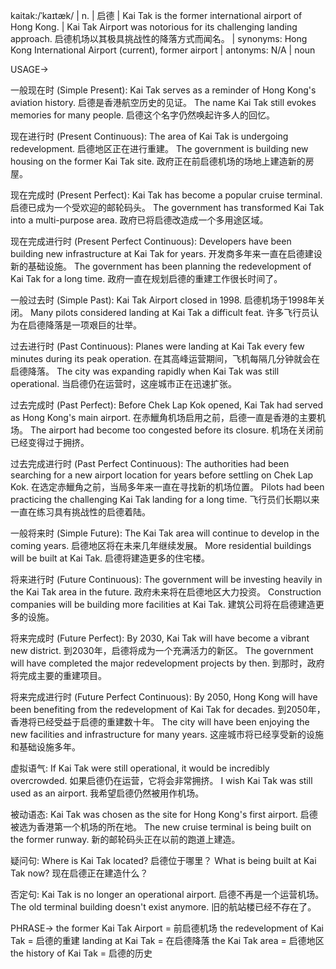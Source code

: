 kaitak:/ˈkaɪtæk/ | n. | 启德 | Kai Tak is the former international airport of Hong Kong. |  Kai Tak Airport was notorious for its challenging landing approach. 启德机场以其极具挑战性的降落方式而闻名。 | synonyms: Hong Kong International Airport (current), former airport | antonyms: N/A | noun

USAGE->

一般现在时 (Simple Present):
Kai Tak serves as a reminder of Hong Kong's aviation history. 启德是香港航空历史的见证。
The name Kai Tak still evokes memories for many people. 启德这个名字仍然唤起许多人的回忆。

现在进行时 (Present Continuous):
The area of Kai Tak is undergoing redevelopment. 启德地区正在进行重建。
The government is building new housing on the former Kai Tak site. 政府正在前启德机场的场地上建造新的房屋。

现在完成时 (Present Perfect):
Kai Tak has become a popular cruise terminal. 启德已成为一个受欢迎的邮轮码头。
The government has transformed Kai Tak into a multi-purpose area. 政府已将启德改造成一个多用途区域。

现在完成进行时 (Present Perfect Continuous):
Developers have been building new infrastructure at Kai Tak for years.  开发商多年来一直在启德建设新的基础设施。
The government has been planning the redevelopment of Kai Tak for a long time. 政府一直在规划启德的重建工作很长时间了。

一般过去时 (Simple Past):
Kai Tak Airport closed in 1998. 启德机场于1998年关闭。
Many pilots considered landing at Kai Tak a difficult feat. 许多飞行员认为在启德降落是一项艰巨的壮举。

过去进行时 (Past Continuous):
Planes were landing at Kai Tak every few minutes during its peak operation.  在其高峰运营期间，飞机每隔几分钟就会在启德降落。
The city was expanding rapidly when Kai Tak was still operational. 当启德仍在运营时，这座城市正在迅速扩张。


过去完成时 (Past Perfect):
Before Chek Lap Kok opened, Kai Tak had served as Hong Kong's main airport. 在赤鱲角机场启用之前，启德一直是香港的主要机场。
The airport had become too congested before its closure. 机场在关闭前已经变得过于拥挤。

过去完成进行时 (Past Perfect Continuous):
The authorities had been searching for a new airport location for years before settling on Chek Lap Kok. 在选定赤鱲角之前，当局多年来一直在寻找新的机场位置。
Pilots had been practicing the challenging Kai Tak landing for a long time. 飞行员们长期以来一直在练习具有挑战性的启德着陆。


一般将来时 (Simple Future):
The Kai Tak area will continue to develop in the coming years.  启德地区将在未来几年继续发展。
More residential buildings will be built at Kai Tak. 启德将建造更多的住宅楼。


将来进行时 (Future Continuous):
The government will be investing heavily in the Kai Tak area in the future. 政府未来将在启德地区大力投资。
Construction companies will be building more facilities at Kai Tak. 建筑公司将在启德建造更多的设施。


将来完成时 (Future Perfect):
By 2030, Kai Tak will have become a vibrant new district. 到2030年，启德将成为一个充满活力的新区。
The government will have completed the major redevelopment projects by then. 到那时，政府将完成主要的重建项目。


将来完成进行时 (Future Perfect Continuous):
By 2050, Hong Kong will have been benefiting from the redevelopment of Kai Tak for decades. 到2050年，香港将已经受益于启德的重建数十年。
The city will have been enjoying the new facilities and infrastructure for many years. 这座城市将已经享受新的设施和基础设施多年。

虚拟语气:
If Kai Tak were still operational, it would be incredibly overcrowded. 如果启德仍在运营，它将会非常拥挤。
I wish Kai Tak was still used as an airport. 我希望启德仍然被用作机场。

被动语态:
Kai Tak was chosen as the site for Hong Kong's first airport. 启德被选为香港第一个机场的所在地。
The new cruise terminal is being built on the former runway. 新的邮轮码头正在以前的跑道上建造。

疑问句:
Where is Kai Tak located? 启德位于哪里？
What is being built at Kai Tak now? 现在启德正在建造什么？

否定句:
Kai Tak is no longer an operational airport. 启德不再是一个运营机场。
The old terminal building doesn't exist anymore.  旧的航站楼已经不存在了。


PHRASE->
the former Kai Tak Airport = 前启德机场
the redevelopment of Kai Tak = 启德的重建
landing at Kai Tak = 在启德降落
the Kai Tak area = 启德地区
the history of Kai Tak = 启德的历史
